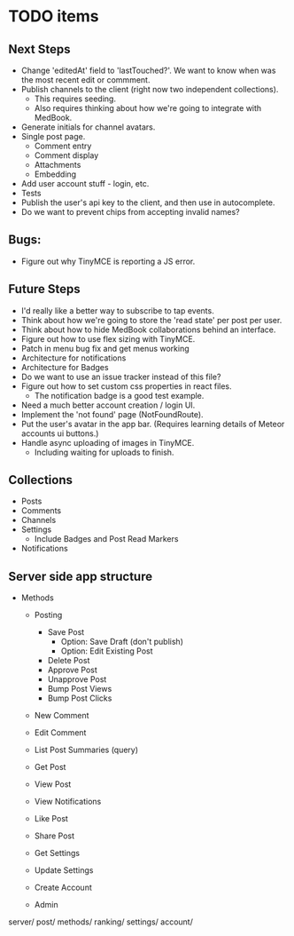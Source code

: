 # TODO items

## Next Steps

* Change 'editedAt' field to 'lastTouched?'. We want to know when was the most
  recent edit or commment.
* Publish channels to the client (right now two independent collections).
  * This requires seeding.
  * Also requires thinking about how we're going to integrate with MedBook.
* Generate initials for channel avatars.
* Single post page.
  * Comment entry
  * Comment display
  * Attachments
  * Embedding
* Add user account stuff - login, etc.
* Tests
* Publish the user's api key to the client, and then use in autocomplete.
* Do we want to prevent chips from accepting invalid names?

## Bugs:

* Figure out why TinyMCE is reporting a JS error.

## Future Steps

* I'd really like a better way to subscribe to tap events.
* Think about how we're going to store the 'read state' per post per user.
* Think about how to hide MedBook collaborations behind an interface.
* Figure out how to use flex sizing with TinyMCE.
* Patch in menu bug fix and get menus working
* Architecture for notifications
* Architecture for Badges
* Do we want to use an issue tracker instead of this file?
* Figure out how to set custom css properties in react files.
  * The notification badge is a good test example.
* Need a much better account creation / login UI.
* Implement the 'not found' page (NotFoundRoute).
* Put the user's avatar in the app bar. (Requires learning details of
  Meteor accounts ui buttons.)
* Handle async uploading of images in TinyMCE.
  * Including waiting for uploads to finish.

## Collections

* Posts
* Comments
* Channels
* Settings
  * Include Badges and Post Read Markers
* Notifications

## Server side app structure

* Methods
  * Posting
    * Save Post
      * Option: Save Draft (don't publish)
      * Option: Edit Existing Post
    * Delete Post
    * Approve Post
    * Unapprove Post
    * Bump Post Views
    * Bump Post Clicks

  * New Comment
  * Edit Comment
  * List Post Summaries (query)
  * Get Post
  * View Post
  * View Notifications
  * Like Post
  * Share Post
  * Get Settings
  * Update Settings
  * Create Account
  * Admin

server/
  post/
    methods/
  ranking/
  settings/
  account/
